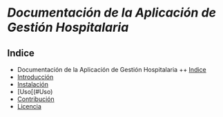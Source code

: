 # ***Documentación de la Aplicación de Gestión Hospitalaria***

## Indice
+ Documentación de la Aplicación de Gestión Hospitalaria
++ [Indice](#Indice)
+ [Introducción](#Introducción)
+ [Instalación](#Instalación)
+ [Uso[(#Uso)
+ [Contribución](#Contribución)
+ [Licencia](#Licencia)
